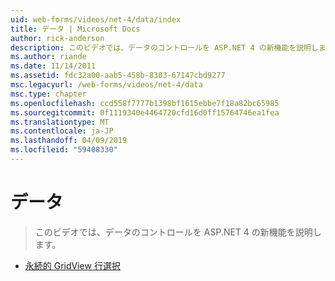 ```yaml
---
uid: web-forms/videos/net-4/data/index
title: データ | Microsoft Docs
author: rick-anderson
description: このビデオでは、データのコントロールを ASP.NET 4 の新機能を説明します。
ms.author: riande
ms.date: 11/14/2011
ms.assetid: fdc32a00-aab5-458b-8303-67147cbd9277
msc.legacyurl: /web-forms/videos/net-4/data
msc.type: chapter
ms.openlocfilehash: ccd558f7777b1398bf1615ebbe7f18a82bc65985
ms.sourcegitcommit: 0f1119340e4464720cfd16d0ff15764746ea1fea
ms.translationtype: MT
ms.contentlocale: ja-JP
ms.lasthandoff: 04/09/2019
ms.locfileid: "59408330"
---
```

# <a name="data"></a>データ

> このビデオでは、データのコントロールを ASP.NET 4 の新機能を説明します。


- [永続的 GridView 行選択](aspnet-4-quick-hit-persistent-gridview-row-selection.md)
